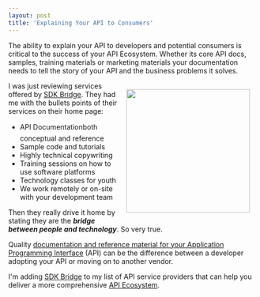 ```yaml
---
layout: post
title: 'Explaining Your API to Consumers'
---
```

The ability to explain your API to developers and potential consumers is critical to the success of your API Ecosystem. Whether its core API docs, samples, training materials or marketing materials your documentation needs to tell the story of your API and the business problems it solves.<p></p>
<img class="alignnone" style="padding: 15px;" title="SDK Bridge" src="http://sdkbridge.com/images/ui/SDKBridge-logo.gif" alt="" width="250" align="right" />I was just reviewing services offered by <a href="http://sdkbridge.com/index.php" target="_blank">SDK Bridge</a>. They had me with the bullets points of their services on their home page:
<ul class="mainlist">
	<li>API Documentationboth conceptual and reference</li>
	<li>Sample code and tutorials</li>
	<li>Highly technical copywriting</li>
	<li>Training sessions on how to use software platforms</li>
	<li>Technology classes for youth</li>
	<li>We work remotely or on-site with your development team</li>
</ul>
Then they really drive it home by stating they are the <strong><em>bridge between people and technology</em></strong>. So very true.<p></p>
Quality <a href="http://sdkbridge.com/index.php" target="_blank">documentation and reference material for your Application Programming Interface</a> (API) can be the difference between a developer adopting your API or moving on to another vendor.<p></p>
I'm adding <a href="http://sdkbridge.com/index.php" target="_blank">SDK Bridge</a> to my list of API service providers that can help you deliver a more comprehensive <a href="http://www.kinlane.com/category/application-program-interface/api-ecosystem/" target="_blank">API Ecosystem</a>.

